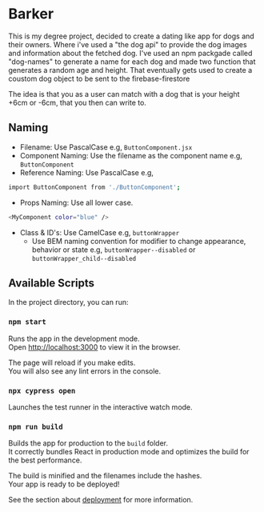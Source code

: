 # Barker

This is my degree project, decided to create a dating like app for dogs and their owners. Where i've used a "the dog api" to provide the dog images and information about the fetched dog. I've used an npm packgade called "dog-names" to generate a name for each dog and made two function that generates a random age and height. That eventually gets used to create a coustom dog object to be sent to the firebase-firestore

The idea is that you as a user can match with a dog that is your height +6cm or -6cm, that you then can write to.

## Naming

- Filename: Use PascalCase e.g, `ButtonComponent.jsx`
- Component Naming: Use the filename as the component name e.g, `ButtonComponent`
- Reference Naming: Use PascalCase e.g,

```bash
import ButtonComponent from './ButtonComponent';
```

- Props Naming: Use all lower case.

```bash
<MyComponent color="blue" />
```

- Class & ID's: Use CamelCase e.g, `buttonWrapper`
  - Use BEM naming convention for modifier to change appearance, behavior or state e.g, `buttonWrapper--disabled` or `buttonWrapper_child--disabled`

## Available Scripts

In the project directory, you can run:

### `npm start`

Runs the app in the development mode.\
Open [http://localhost:3000](http://localhost:3000) to view it in the browser.

The page will reload if you make edits.\
You will also see any lint errors in the console.

### `npx cypress open`

Launches the test runner in the interactive watch mode.

### `npm run build`

Builds the app for production to the `build` folder.\
It correctly bundles React in production mode and optimizes the build for the best performance.

The build is minified and the filenames include the hashes.\
Your app is ready to be deployed!

See the section about [deployment](https://facebook.github.io/create-react-app/docs/deployment) for more information.
